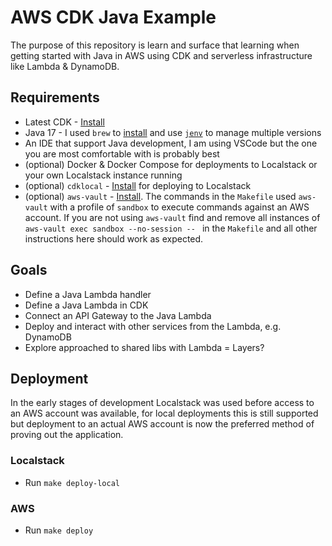 # AWS CDK Java Example

The purpose of this repository is learn and surface that learning when getting started with Java in AWS using CDK and serverless infrastructure like Lambda & DynamoDB.

## Requirements

  - Latest CDK - [Install](https://docs.aws.amazon.com/cdk/v2/guide/getting_started.html#getting_started_install)
  - Java 17 - I used `brew` to [install](https://formulae.brew.sh/formula/openjdk@17) and use [`jenv`](https://www.jenv.be/) to manage multiple versions
  - An IDE that support Java development, I am using VSCode but the one you are most comfortable with is probably best
  - (optional) Docker & Docker Compose for deployments to Localstack or your own Localstack instance running
  - (optional) `cdklocal` - [Install](https://github.com/localstack/aws-cdk-local) for deploying to Localstack
  - (optional) `aws-vault` - [Install](https://github.com/99designs/aws-vault). The commands in the `Makefile` used `aws-vault` with a profile of `sandbox` to execute commands against an AWS account. If you are not using `aws-vault` find and remove all instances of `aws-vault exec sandbox --no-session -- ` in the `Makefile` and all other instructions here should work as expected.

## Goals

  - Define a Java Lambda handler
  - Define a Java Lambda in CDK
  - Connect an API Gateway to the Java Lambda
  - Deploy and interact with other services from the Lambda, e.g. DynamoDB
  - Explore approached to shared libs with Lambda = Layers?

## Deployment

In the early stages of development Localstack was used before access to an AWS account was available, for local deployments this is still supported but deployment to an actual AWS account is now the preferred method of proving out the application.

### Localstack

  - Run `make deploy-local`

### AWS

  - Run `make deploy`